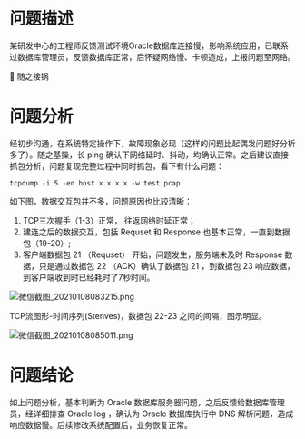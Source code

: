 # 问题描述

某研发中心的工程师反馈测试环境Oracle数据库连接慢，影响系统应用，已联系过数据库管理员，反馈数据库正常，后怀疑网络慢、卡顿造成，上报问题至网络。



😤  随之接锅



# 问题分析

经初步沟通，在系统特定操作下，故障现象必现（这样的问题比起偶发问题好分析多了）。随之基操，长 ping 确认下网络延时、抖动，均确认正常。之后建议直接抓包分析，问题复现完整过程中同时抓包，看下有什么问题：

```
tcpdump -i 5 -en host x.x.x.x -w test.pcap
```



如下图，数据交互包并不多，问题原因也比较清晰：

1. TCP三次握手（1-3）正常， 往返网络时延正常；
2. 建连之后的数据交互，包括 Requset 和  Response 也基本正常，一直到数据包（19-20）; 
3. 客户端数据包 21 （Requset） 开始，问题发生，服务端未及时 Response 数据，只是通过数据包 22 （ACK）确认了数据包 21 ，到数据包 23 响应数据，到客户端收到时已经耗时了7秒时间。

![微信截图_20210108083215.png](https://cdn.nlark.com/yuque/0/2021/png/2777842/1610065941677-83e8b6f2-f51c-40be-b29e-8291fe1f8c3c.png?x-oss-process=image%2Fresize%2Cw_1500)



TCP流图形-时间序列(Stenves)，数据包 22-23 之间的间隔，图示明显。

![微信截图_20210108085011.png](https://cdn.nlark.com/yuque/0/2021/png/2777842/1610067160961-cc7c2227-7fb5-47c9-904a-49918c88f807.png)



# 问题结论

如上问题分析，基本判断为 Oracle 数据库服务器问题，之后反馈给数据库管理员，经详细排查 Oracle log ，确认为 Oracle 数据库执行中 DNS 解析问题，造成响应数据慢。后续修改系统配置后，业务恢复正常。